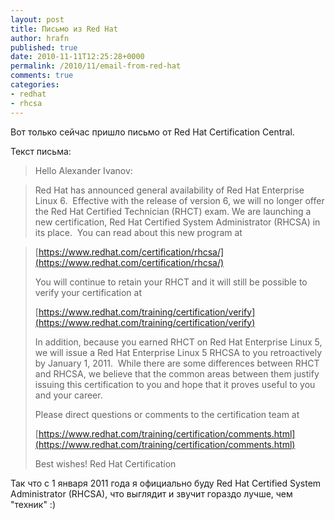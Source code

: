 ```yaml
---
layout: post
title: Письмо из Red Hat
author: hrafn
published: true
date: 2010-11-11T12:25:28+0000
permalink: /2010/11/email-from-red-hat
comments: true
categories:
- redhat
- rhcsa
---
```


Вот только сейчас пришло письмо от Red Hat Certification Central.

<!--more-->

Текст письма:

> Hello Alexander Ivanov:

>

> Red Hat has announced general availability of Red Hat Enterprise
Linux 6.  Effective with the release of version 6, we will
no longer offer the Red Hat Certified Technician (RHCT) exam.
We are launching a new certification, Red Hat Certified System
Administrator (RHCSA) in its place.  You can read about this
new program at

>
> [https://www.redhat.com/certification/rhcsa/](https://www.redhat.com/certification/rhcsa/)
>
> You will continue to retain your RHCT and it will still be
possible to verify your certification at
>
> [https://www.redhat.com/training/certification/verify](https://www.redhat.com/training/certification/verify)
>
> In addition, because you earned RHCT on Red Hat Enterprise
Linux 5, we will issue a Red Hat Enterprise Linux 5 RHCSA to
you retroactively by January 1, 2011.  While there are some
differences between RHCT and RHCSA, we believe that the common
areas between them justify issuing this certification to you
and hope that it proves useful to you and your career.
>
> Please direct questions or comments to the certification team at
>
> [https://www.redhat.com/training/certification/comments.html](https://www.redhat.com/training/certification/comments.html)
>
> Best wishes!
Red Hat Certification

Так что с 1 января 2011 года я официально буду Red Hat Certified System
Administrator (RHCSA), что выглядит и звучит гораздо лучше, чем "техник" :)



